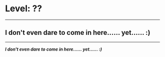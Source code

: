 # Level: ??
***
## **I don't even dare to come in here...... yet...... :)**  
***
***I don't even dare to come in here...... yet...... :)***  